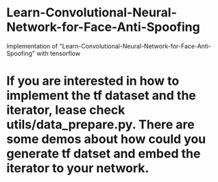# Learn-Convolutional-Neural-Network-for-Face-Anti-Spoofing
Implementation of "Learn-Convolutional-Neural-Network-for-Face-Anti-Spoofing" with tensorflow

# If you are interested in how to implement the tf dataset and the iterator, lease check utils/data_prepare.py. There are some demos about how could you generate tf datset and embed the iterator to your network.
